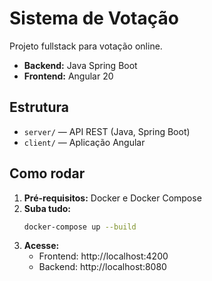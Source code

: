 # Sistema de Votação

Projeto fullstack para votação online.

- **Backend:** Java Spring Boot
- **Frontend:** Angular 20

## Estrutura

- `server/` — API REST (Java, Spring Boot)
- `client/` — Aplicação Angular

## Como rodar

1. **Pré-requisitos:** Docker e Docker Compose
2. **Suba tudo:**
   ```sh
   docker-compose up --build
   ```
3. **Acesse:**
   - Frontend: http://localhost:4200
   - Backend: http://localhost:8080
